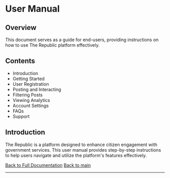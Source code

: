 # User Manual

## Overview

This document serves as a guide for end-users, providing instructions on how to use The Republic platform effectively.

## Contents

- Introduction
- Getting Started
- User Registration
- Posting and Interacting
- Filtering Posts
- Viewing Analytics
- Account Settings
- FAQs
- Support

## Introduction

The Republic is a platform designed to enhance citizen engagement with government services. This user manual provides step-by-step instructions to help users navigate and utilize the platform's features effectively.

[Back to Full Documentation](./../README.md)
[Back to main](/README.md)

---
